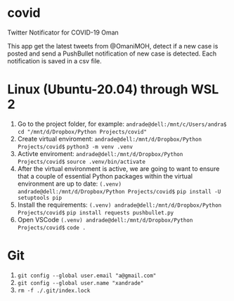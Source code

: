 # covid
Twitter Notificator for COVID-19 Oman

This app get the latest tweets from @OmaniMOH, detect if a new case is posted and send a PushBullet notification of new case is detected. Each notification is saved in a csv file.


# Linux (Ubuntu-20.04) through WSL 2

1. Go to the project folder, for example: `andrade@dell:/mnt/c/Users/andra$` `cd "/mnt/d/Dropbox/Python Projects/covid"`
2. Create virtual enviroment: `andrade@dell:/mnt/d/Dropbox/Python Projects/covid$` `python3 -m venv .venv`
3. Activte enviroment: `andrade@dell:/mnt/d/Dropbox/Python Projects/covid$` `source .venv/bin/activate`
4. After the virtual environment is active, we are going to want to ensure that a couple of essential Python packages within the virtual environment are up to date: `(.venv) andrade@dell:/mnt/d/Dropbox/Python Projects/covid$` `pip install -U setuptools pip`
5. Install the requirements: `(.venv) andrade@dell:/mnt/d/Dropbox/Python Projects/covid$` `pip install requests pushbullet.py`
6. Open VSCode `(.venv) andrade@dell:/mnt/d/Dropbox/Python Projects/covid$` `code .`


# Git

1. `git config --global user.email "a@gmail.com"`
2. `git config --global user.name "xandrade"`
3. `rm -f ./.git/index.lock`
